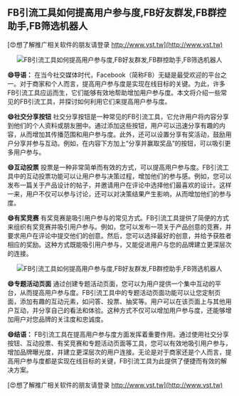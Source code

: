 ## **FB引流工具如何提高用户参与度,FB好友群发,FB群控助手,FB筛选机器人**

[😍想了解推广相关软件的朋友请登录 http://www.vst.tw](http://www.vst.tw)

 <center><img src="https://vst.tw/MP4/tuiguang/png/0.png" alt="FB引流工具如何提高用户参与度,FB好友群发,FB群控助手,FB筛选机器人"></center>

**😄导语：**
在当今社交媒体时代，Facebook（简称FB）无疑是最受欢迎的平台之一。对于商家和个人而言，提高用户参与度是实现在线目标的关键。为此，许多FB引流工具应运而生，它们能够有效地帮助增加用户参与度。本文将介绍一些常见的FB引流工具，并探讨如何利用它们来提高用户参与度。

**😄社交分享按钮**
社交分享按钮是一种常见的FB引流工具，它允许用户将内容分享到他们的个人资料或朋友圈中。通过添加这些按钮，用户可以迅速分享有趣的内容，从而增加其传播范围和用户参与度。此外，还可以设置分享有奖活动，鼓励用户分享并参与互动。例如，在内容下方加上“分享并赢取奖品”的按钮，可以吸引更多用户参与。

**😄互动投票**
投票是一种非常简单而有效的方式，可以提高用户参与度。FB引流工具中的互动投票功能可以让用户参与决策过程，增加他们的参与感。例如，您可以发布一篇关于产品设计的帖子，并邀请用户在评论中选择他们最喜欢的设计。这样一来，用户不仅可以参与讨论，还可以对决策结果产生影响，从而增加他们的参与度。

**😄有奖竞赛**
有奖竞赛是吸引用户参与的常见方式。FB引流工具提供了简便的方式来组织有奖竞赛并吸引用户参与。例如，您可以发布一项关于产品创意的竞赛，并要求用户在评论中提交他们的创意。然后，您可以选择最好的创意，并给予获胜者相应的奖励。这种方式既能吸引用户参与，又能促进用户与您的品牌建立更深层次的连接。

 <center><img src="https://vst.tw/MP4/tuiguang/png/8.png" alt="FB引流工具如何提高用户参与度,FB好友群发,FB群控助手,FB筛选机器人"></center>

**😄专题活动页面**
通过创建专题活动页面，您可以为用户提供一个集中互动的平台，从而提高用户参与度。FB引流工具中的专题活动页面功能可以让您定制页面，添加有趣的互动元素，如问答、投票、抽奖等。用户可以在该页面上与其他用户互动，并分享自己的看法和体验。这种方式不仅可以增加用户参与度，还能够增加用户对您品牌的关注度和忠诚度。

**😄结语：**
FB引流工具在提高用户参与度方面发挥着重要作用。通过使用社交分享按钮、互动投票、有奖竞赛和专题活动页面等工具，您可以有效地吸引用户参与，增加品牌曝光度，并建立更深层次的用户连接。无论是对于商家还是个人而言，提高用户参与度都是实现在线目标的关键，FB引流工具为此提供了便捷而有效的解决方案。

[😍想了解推广相关软件的朋友请登录 http://www.vst.tw](http://www.vst.tw)



